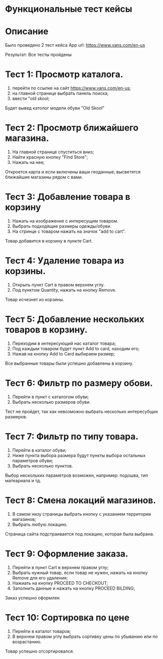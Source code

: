 # Функциональные тест кейсы
# Описание
Было проведено 2 тест кейса App url: https://www.vans.com/en-us 

Результат: Все тесты пройдены

# Тест 1: Просмотр каталога.
1. перейти по ссылке на сайт https://www.vans.com/en-us;
2. на главной странице выбрать панель поиска;
3. ввести "old skool;

Будет вывед католог модели обуви "Old Skool"

# Тест 2: Просмотр ближайшего магазина.
1. На главной странице спуститься вниз;
2. Найти красную кнопку "Find Store";
3. Нажать на нее;

Откроется карта и если включены ваши геоданные, высветятся ближайшие магазины рядом с вами.

# Тест 3: Добавление товара в корзину
1. Нажать на изображение с интересущим товаром.
2. Выбрать подходящие размеры одежды/обуви.
3. На стринце с товаром нажать на значок "add to cart".

Товар добавится в корзину в пункте Cart.

# Тест 4: Удаление товара из корзины.
1. Открыть пункт Cart в правом верхнем углу.
2. Под пунктом Quantity, нажать на кнопку Remove.

Товар исчезнет из корзины.

# Тест 5: Добавление нескольких товаров в корзину.
1. Переходим в интересующий нас каталог товара;
2. Под каждым товаром будет пункт Add to card, находим его;
3. Нажав на кнопку Add to Card выбираем размер;

Все выбранные товары были успешно добавлены в корзину.

# Тест 6: Фильтр по размеру обови.
1. Перейти в пункт с каталогом обуви;
2. Выбрать несколько размеров обуви.

Тест не пройдет, так как невозможно выбрать несколько интересубщих размеров.

# Тест 7: Фильтр по типу товара.
1. Перейти в каталог обуви;
2. Ниже пункта выбора размера будут пункты выбора остальных параметров обуви;
3. Выбрать несколько пунктов.

Выбор нескольких параметров возможен, например: подошва, тип матеариала и тд.

# Тест 8: Смена локаций магазинов.
1. В самом низу страницы выбрать кнопку с указанием территории магазинов;
2. Выбрать любую локацию.

Страница сайта подстраивается под локацию, которая была выбрана.

# Тест 9: Оформление заказа.
1. Перейти в пункт Cart в верхнем правом углу;
2. Выбрать нужный товар, если товар не нужен, нажать на кнопку Remove для его удаления;
3. Нажиать на кнопку PROCEED TO CHECKOUT;
4. Заполнить данные и нажать на кнопку PROCEED BILDING;

Заказ успешно оформлен 

# Тест 10: Сортировка по цене
1. Перейти в каталог товаров;
2. В верхнем правом углу выбрать сортивку цены по убыванию или по возрастанию.

Товар успешно отсортировался.
